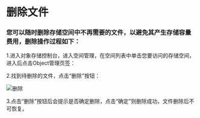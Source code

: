 # 删除文件

### 您可以随时删除存储空间中不再需要的文件，以避免其产生存储容量费用，删除操作过程如下：

1.进入对象存储控制台，进入空间管理，在空间列表中单击您要访问的存储空间，进入后点击Object管理页签：

2.找到待删除的文件，点击“删除”按钮：

![删除](https://github.com/jdcloudcom/cn/blob/edit/image/Object-Storage-Service/OSS-019.png)

3.点击“删除”按钮后会提示是否确定删除，点击“确定”则删除成功，文件删除后不可恢复。
